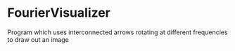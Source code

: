 # FourierVisualizer
Program which uses interconnected arrows rotating at different frequencies to draw out an image
